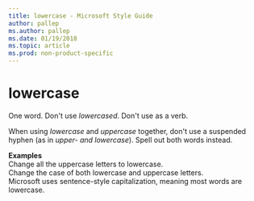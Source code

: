 ```yaml
---
title: lowercase - Microsoft Style Guide
author: pallep
ms.author: pallep
ms.date: 01/19/2018
ms.topic: article
ms.prod: non-product-specific
---
```


# lowercase

One word. Don't use *lowercased*. Don't use as a verb.

When using *lowercase* and *uppercase* together, don't use a suspended hyphen (as in *upper- and lowercase*). Spell out both words instead. 

**Examples**  
Change all the uppercase letters to lowercase.  
Change the case of both lowercase and uppercase letters.  
Microsoft uses sentence-style capitalization, meaning most words are lowercase.
